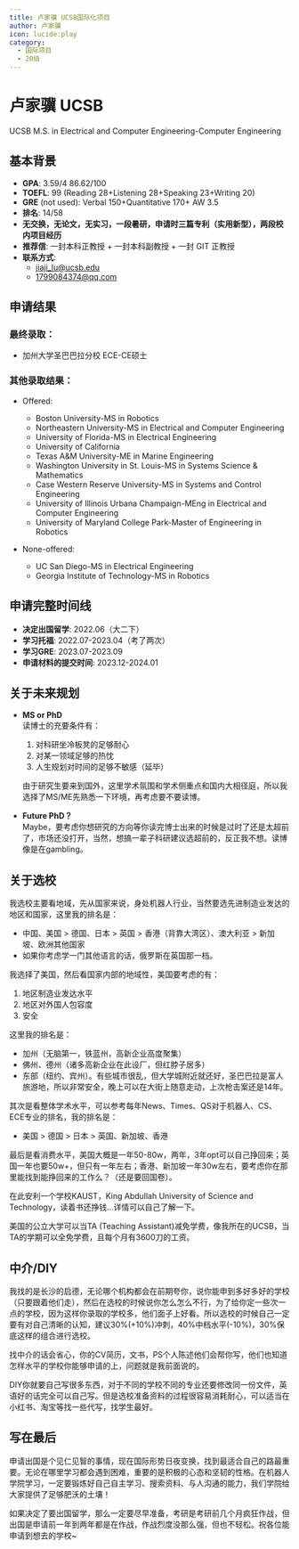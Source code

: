 ```yaml
---
title: 卢家骥 UCSB国际化项目
author: 卢家骥
icon: lucide:play
category:
  - 国际项目
  - 20级
---
```



# 卢家骥 UCSB

UCSB M.S. in Electrical and Computer Engineering-Computer Engineering

## 基本背景

- **GPA**: 3.59/4    86.62/100
- **TOEFL**: 99 (Reading 28+Listening 28+Speaking 23+Writing 20)
- **GRE** (not used): Verbal 150+Quantitative 170+ AW 3.5
- **排名**: 14/58
- **无交换，无论文，无实习，一段暑研，申请时三篇专利（实用新型），两段校内项目经历**
- **推荐信**: 一封本科正教授 + 一封本科副教授 + 一封 GIT 正教授
- **联系方式**:
  - jiaji_lu@ucsb.edu
  - 1799084374@qq.com

## 申请结果

### 最终录取：
- 加州大学圣巴巴拉分校 ECE-CE硕士

### 其他录取结果：
- Offered:
  - Boston University-MS in Robotics
  - Northeastern University-MS in Electrical and Computer Engineering
  - University of Florida-MS in Electrical Engineering
  - University of California
  - Texas A&M University-ME in Marine Engineering
  - Washington University in St. Louis-MS in Systems Science & Mathematics
  - Case Western Reserve University-MS in Systems and Control Engineering
  - University of Illinois Urbana Champaign-MEng in Electrical and Computer Engineering
  - University of Maryland College Park-Master of Engineering in Robotics

- None-offered:
  - UC San Diego-MS in Electrical Engineering
  - Georgia Institute of Technology-MS in Robotics

## 申请完整时间线

- **决定出国留学**: 2022.06（大二下）
- **学习托福**: 2022.07-2023.04（考了两次）
- **学习GRE**: 2023.07-2023.09
- **申请材料的提交时间**: 2023.12-2024.01

## 关于未来规划

- **MS or PhD**  
  读博士的充要条件有：  
  1. 对科研坐冷板凳的足够耐心  
  2. 对某一领域足够的热忱  
  3. 人生规划对时间的足够不敏感（延毕）

  由于研究生要来到国外，这里学术氛围和学术侧重点和国内大相径庭，所以我选择了MS/ME先熟悉一下环境，再考虑要不要读博。

- **Future PhD？**  
  Maybe，要考虑你想研究的方向等你读完博士出来的时候是过时了还是太超前了，市场还没打开，当然，想搞一辈子科研建议选超前的，反正我不想。读博像是在gambling。

## 关于选校

我选校主要看地域，先从国家来说，身处机器人行业，当然要选先进制造业发达的地区和国家，这里我的排名是：
- 中国、美国 > 德国、日本 > 英国 > 香港（背靠大湾区）、澳大利亚 > 新加坡、欧洲其他国家
- 如果你考虑学一门其他语言的话，俄罗斯在英国那一档。

我选择了美国，然后看国家内部的地域性，美国要考虑的有：
1. 地区制造业发达水平
2. 地区对外国人包容度
3. 安全

这里我的排名是：
- 加州（无脑第一，铁蓝州，高新企业高度聚集）
- 佛州、德州（诸多高新企业在此设厂，但红脖子居多）
- 东部（纽约、宾州）。有些城市很乱，但大学城附近就还好，圣巴巴拉是富人旅游地，所以非常安全，晚上可以在大街上随意走动，上次枪击案还是14年。

其次是看整体学术水平，可以参考每年News、Times、QS对于机器人、CS、ECE专业的排名，我的排名是：
- 美国 > 德国 > 日本 > 英国、新加坡、香港

最后是看消费水平，美国大概是一年50-80w，两年，3年opt可以自己挣回来；英国一年也要50w+，但只有一年左右；香港、新加坡一年30w左右，要考虑你在那里能找到能挣回来的工作么？（还是要回国卷）。

在此安利一个学校KAUST，King Abdullah University of Science and Technology，读着书还挣钱...详情可以自己了解一下。

美国的公立大学可以当TA (Teaching Assistant)减免学费，像我所在的UCSB，当TA的学期可以全免学费，且每个月有3600刀的工资。

## 中介/DIY

我找的是长沙的启德，无论哪个机构都会在前期夸你，说你能申到多好多好的学校（只要跟着他们走），然后在选校的时候说你怎么怎么不行，为了给你定一些次一点的学校，因为这样你录取的学校多，他们面子上好看。所以选校的时候自己一定要有对自己清晰的认知，建议30%(+10%)冲刺，40%中档水平(-10%)，30%保底这样的组合进行选校。

找中介的话会省心，你的CV简历，文书，PS个人陈述他们会帮你写，他们也知道怎样水平的学校你能够申请的上，问题就是我前面说的。

DIY你就要自己写很多东西，对于不同的学校不同的专业还要修改同一份文件，英语好的话完全可以自己写。但是选校准备资料的过程很容易消耗耐心，可以适当在小红书、淘宝等找一些代写，找学生最好。

## 写在最后

申请出国是个见仁见智的事情，现在国际形势日夜变换，找到最适合自己的路最重要。无论在哪里学习都会遇到困难，重要的是积极的心态和坚韧的性格。在机器人学院学习，一定要锻炼好自己自主学习、搜索资料、与人沟通的能力，我们学院给大家提供了足够肥沃的土壤！

如果决定了要出国留学，那么一定要尽早准备，考研是考研前几个月疯狂作战，但出国是申请前一年到两年都是在作战，作战烈度没那么强，但也不轻松。祝各位能申请到想去的学校~

